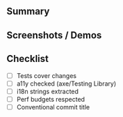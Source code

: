 ## Summary

## Screenshots / Demos

## Checklist
- [ ] Tests cover changes
- [ ] a11y checked (axe/Testing Library)
- [ ] i18n strings extracted
- [ ] Perf budgets respected
- [ ] Conventional commit title
